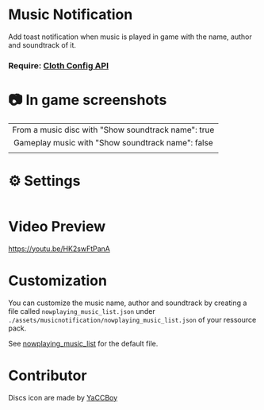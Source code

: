 # Music Notification

Add toast notification when music is played in game with the name, author and soundtrack of it.

### **Require**: [Cloth Config API](https://modrinth.com/mod/cloth-config)

# 📷 In game screenshots
<div>
    <table>
        <tr>
            <td align="middle">
                <img alt="" src="https://i.imgur.com/JEg89Cg.png"/>
                <figcaption align="middle">From a music disc with "Show soundtrack name": true</figcaption>
            </td>
        </tr>
        <tr>
            <td align="middle">
                <img alt="" src="https://i.imgur.com/GXg4KcP.png"/>
                <figcaption align="middle">Gameplay music with "Show soundtrack name": false</figcaption>
            </td>
        </tr>
        <tr>
            <td align="middle">
                <img alt="" src="https://i.imgur.com/OzVgmXq.png"/>
            </td>
        </tr>
    </table>
</div>

# ⚙ Settings
<img alt="" src="https://i.imgur.com/6HwTxNk.png">


# Video Preview
https://youtu.be/HK2swFtPanA

# Customization
You can customize the music name, author and soundtrack by creating a file called `nowplaying_music_list.json` under `./assets/musicnotification/nowplaying_music_list.json` of your ressource pack.

See [nowplaying_music_list](https://github.com/KosmoMoustache/MusicNotification/blob/main/src/main/resources/assets/musicnotification/nowplaying_music_list.json) for the default file.

# Contributor
Discs icon are made by [YaCCBoy](https://github.com/YaCCBoy)